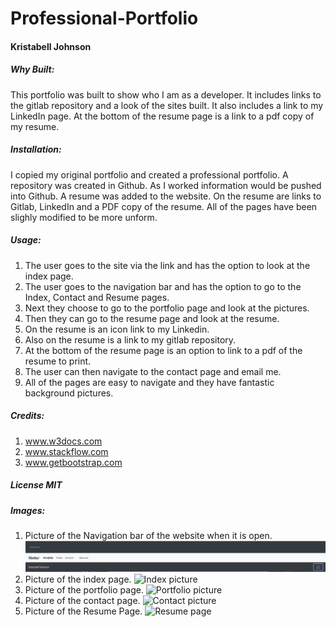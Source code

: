 # Professional-Portfolio
#### Kristabell Johnson

##### Why Built:
This portfolio was built to show who I am as a developer. It includes links to the gitlab repository and a look of the sites built. It also includes a link to my LinkedIn page. At the bottom of the resume page is a link to a pdf copy of my resume. 

##### Installation:

I copied my original portfolio and created a professional portfolio. A repository was created in Github. As I worked information would be pushed into Github. A resume was added to the website. On the resume are links to Gitlab, LinkedIn and a PDF copy  of the resume. All of the pages have been slighly modified to be more unform. 

##### Usage:
1. The user goes to the site via the link and has the option to look at the index page. 
2. The user goes to the navigation bar and has the option to go to the Index, Contact and Resume pages. 
3. Next they choose to go to the portfolio page and look at the pictures.
4. Then they can go to the resume page and look at the resume.
5. On the resume is an icon link to my Linkedin. 
6. Also on the resume is a link to my gitlab repository.
7. At the bottom of the resume page is an option to link to a pdf of the resume to print. 
8. The user can then navigate to the contact page and email me.
9. All of the pages are easy to navigate and they have fantastic background pictures. 

##### Credits:

1. www.w3docs.com
2. www.stackflow.com
3. www.getbootstrap.com

##### License MIT

##### Images:
1. Picture of the Navigation bar of the website when it is open.
![Navagation Bar picture](/Website-Screenshots/NavBarpic.png)
2. Picture of the index page.
![Index picture ](/Website-Screenshots/Indexpic.png)
3. Picture of the portfolio page.
![Portfolio picture](/Website-Screenshots/Portfoliopic.png)
4. Picture of the contact page.
![Contact picture ](/Website-Screenshots/Contactpic.png)
5. Picture of the Resume Page.
![Resume page](/Website-Screenshots/resumepic.png)


